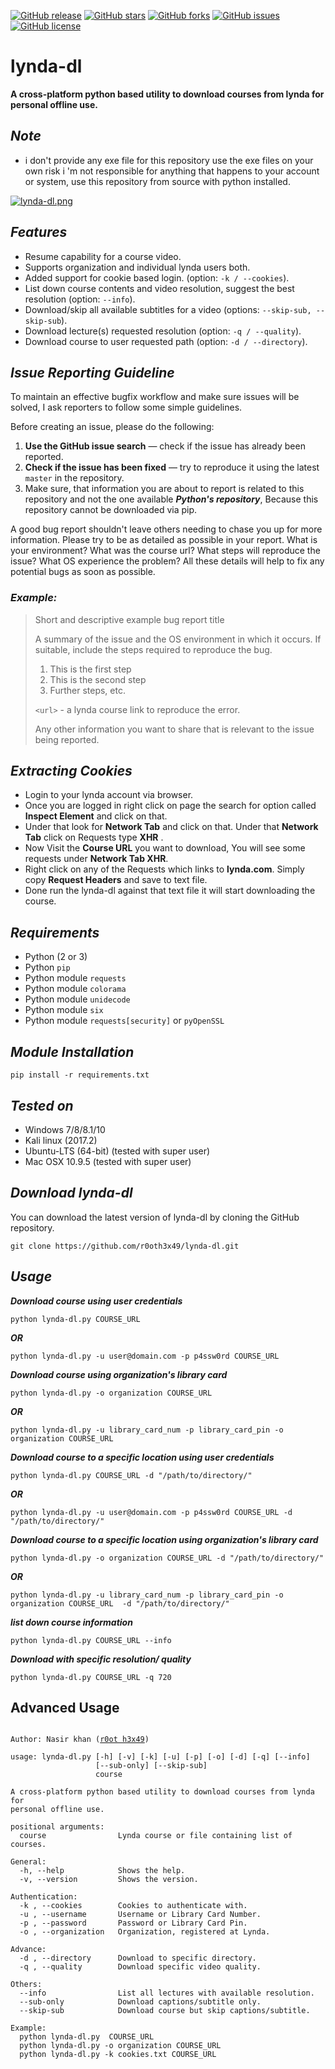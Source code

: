 [![GitHub release](https://img.shields.io/badge/release-v0.3-brightgreen.svg?style=flat-square)](https://github.com/r0oth3x49/lynda-dl/releases/tag/v0.3)
[![GitHub stars](https://img.shields.io/github/stars/r0oth3x49/lynda-dl.svg?style=flat-square)](https://github.com/r0oth3x49/lynda-dl/stargazers)
[![GitHub forks](https://img.shields.io/github/forks/r0oth3x49/lynda-dl.svg?style=flat-square)](https://github.com/r0oth3x49/lynda-dl/network)
[![GitHub issues](https://img.shields.io/github/issues/r0oth3x49/lynda-dl.svg?style=flat-square)](https://github.com/r0oth3x49/lynda-dl/issues)
[![GitHub license](https://img.shields.io/github/license/r0oth3x49/lynda-dl.svg?style=flat-square)](https://github.com/r0oth3x49/lynda-dl/blob/master/LICENSE)

# lynda-dl
**A cross-platform python based utility to download courses from lynda for personal offline use.**

## ***Note***
 - i don't provide any exe file for this repository use the exe files on your own risk i 'm not responsible for anything
 that happens to your account or system, use this repository from source with python installed.

[![lynda-dl.png](https://i.postimg.cc/NFqdCyxH/lynda-dl.png)](https://postimg.cc/341jdxV8)

## ***Features***

- Resume capability for a course video.
- Supports organization and individual lynda users both.
- Added support for cookie based login. (option: `-k / --cookies`).
- List down course contents and video resolution, suggest the best resolution (option: `--info`).
- Download/skip all available subtitles for a video (options: `--skip-sub, --skip-sub`).
- Download lecture(s) requested resolution (option: `-q / --quality`).
- Download course to user requested path (option: `-d / --directory`).

## ***Issue Reporting Guideline***

To maintain an effective bugfix workflow and make sure issues will be solved, I ask reporters to follow some simple guidelines.

Before creating an issue, please do the following:

1. **Use the GitHub issue search** &mdash; check if the issue has already been reported.
2. **Check if the issue has been fixed** &mdash; try to reproduce it using the latest `master` in the repository.
3. Make sure, that information you are about to report is related to this repository 
   and not the one available ***Python's repository***, Because this repository cannot be downloaded via pip.

A good bug report shouldn't leave others needing to chase you up for more
information. Please try to be as detailed as possible in your report. What is
your environment? What was the course url? What steps will reproduce the issue? What OS
experience the problem? All these details will help to fix any potential bugs as soon as possible.

### ***Example:***

> Short and descriptive example bug report title
>
> A summary of the issue and the OS environment in which it occurs. If
> suitable, include the steps required to reproduce the bug.
>
> 1. This is the first step
> 2. This is the second step
> 3. Further steps, etc.
>
> `<url>` - a lynda course link to reproduce the error.
>
> Any other information you want to share that is relevant to the issue being reported.

## ***Extracting Cookies***

 - Login to your lynda account via browser.
 - Once you are logged in right click on page the search for option called **Inspect Element** and click on that.
 - Under that look for **Network Tab** and click on that. Under that **Network Tab** click on Requests type **XHR** .
 - Now Visit the **Course URL** you want to download, You will see some requests under **Network Tab XHR**.
 - Right click on any of the Requests which links to **lynda.com**. Simply copy **Request Headers** and save to text file.
 - Done run the lynda-dl against that text file it will start downloading the course.

## ***Requirements***

- Python (2 or 3)
- Python `pip`
- Python module `requests`
- Python module `colorama`
- Python module `unidecode`
- Python module `six`
- Python module `requests[security]` or `pyOpenSSL`

## ***Module Installation***

	pip install -r requirements.txt
	
## ***Tested on***

- Windows 7/8/8.1/10
- Kali linux (2017.2)
- Ubuntu-LTS (64-bit) (tested with super user)
- Mac OSX 10.9.5 (tested with super user)
 
## ***Download lynda-dl***

You can download the latest version of lynda-dl by cloning the GitHub repository.

	git clone https://github.com/r0oth3x49/lynda-dl.git


## ***Usage***

***Download course using user credentials***

    python lynda-dl.py COURSE_URL
  
***OR***

    python lynda-dl.py -u user@domain.com -p p4ssw0rd COURSE_URL
  
***Download course using organization's library card***

    python lynda-dl.py -o organization COURSE_URL
  
***OR***

    python lynda-dl.py -u library_card_num -p library_card_pin -o organization COURSE_URL
  
  
***Download course to a specific location using user credentials***

    python lynda-dl.py COURSE_URL -d "/path/to/directory/"
  
***OR***

    python lynda-dl.py -u user@domain.com -p p4ssw0rd COURSE_URL -d "/path/to/directory/"

  
***Download course to a specific location using organization's library card***

    python lynda-dl.py -o organization COURSE_URL -d "/path/to/directory/"
  
***OR***

    python lynda-dl.py -u library_card_num -p library_card_pin -o organization COURSE_URL  -d "/path/to/directory/"

***list down course information***

    python lynda-dl.py COURSE_URL --info
  
***Download with specific resolution/ quality***

    python lynda-dl.py COURSE_URL -q 720

## **Advanced Usage**

<pre><code>
Author: Nasir khan (<a href="http://r0oth3x49.herokuapp.com/">r0ot h3x49</a>)

usage: lynda-dl.py [-h] [-v] [-k] [-u] [-p] [-o] [-d] [-q] [--info]
                   [--sub-only] [--skip-sub]
                   course

A cross-platform python based utility to download courses from lynda for
personal offline use.

positional arguments:
  course                Lynda course or file containing list of courses.

General:
  -h, --help            Shows the help.
  -v, --version         Shows the version.

Authentication:
  -k , --cookies        Cookies to authenticate with.
  -u , --username       Username or Library Card Number.
  -p , --password       Password or Library Card Pin.
  -o , --organization   Organization, registered at Lynda.

Advance:
  -d , --directory      Download to specific directory.
  -q , --quality        Download specific video quality.

Others:
  --info                List all lectures with available resolution.
  --sub-only            Download captions/subtitle only.
  --skip-sub            Download course but skip captions/subtitle.

Example:
  python lynda-dl.py  COURSE_URL
  python lynda-dl.py -o organization COURSE_URL
  python lynda-dl.py -k cookies.txt COURSE_URL

</code></pre>
